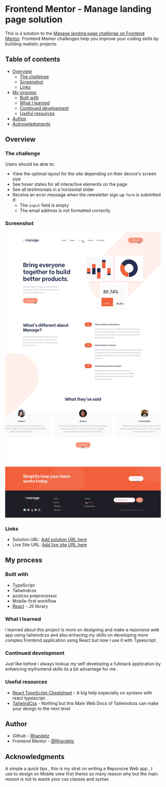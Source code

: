 # Frontend Mentor - Manage landing page solution

This is a solution to the [Manage landing page challenge on Frontend Mentor](https://www.frontendmentor.io/challenges/manage-landing-page-SLXqC6P5). Frontend Mentor challenges help you improve your coding skills by building realistic projects.

## Table of contents

- [Overview](#overview)
  - [The challenge](#the-challenge)
  - [Screenshot](#screenshot)
  - [Links](#links)
- [My process](#my-process)
  - [Built with](#built-with)
  - [What I learned](#what-i-learned)
  - [Continued development](#continued-development)
  - [Useful resources](#useful-resources)
- [Author](#author)
- [Acknowledgments](#acknowledgments)

## Overview

### The challenge

Users should be able to:

- View the optimal layout for the site depending on their device's screen size
- See hover states for all interactive elements on the page
- See all testimonials in a horizontal slider
- Receive an error message when the newsletter sign up `form` is submitted if:
  - The `input` field is empty
  - The email address is not formatted correctly

### Screenshot

![](./public/active-states.jpg)

### Links

- Solution URL: [Add solution URL here](https://github.com/Rhandelz/Manage-Landing-Page)
- Live Site URL: [Add live site URL here](https://astonishing-swan-5ad1a3.netlify.app/)

## My process

### Built with

- TypeScript
- Tailwindcss
- postcss preprocessor
- Mobile-first workflow
- [React](https://reactjs.org/) - JS library

### What I learned

i learned about this project is more on designing and make a reponsive web app using tailwindcss and also enhacing my skills on developing more comples Frontend application using React but now i use it with Typescript.

### Continued development

Just like before i always lookup my self developing a fullstack application by enhancing myfrontend skills its a bit advantage for me .

### Useful resources

- [React TypeScript Cheatsheet](https://react-typescript-cheatsheet.netlify.app/) - A big help especially on syntanx with react typescript .
- [TailwindCss](https://tailwindcss.com/) - Nothing but this Main Web Docs of Tailwindcss can make your design to the next level

## Author

- Github - [Rhandelz](https://github.com/Rhandelz)
- Frontend Mentor - [@Rhandelz](https://www.frontendmentor.io/profile/Rhandelz)

## Acknowledgments

A simple a quick tips , this is my strat on writing a Reponsive Web app , I use to design on Mobile view first theres so many reason why but the main reason is not to waste your css classes and syntax
